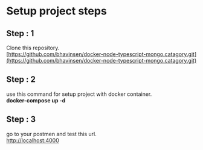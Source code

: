 # Setup project steps 

##   Step : 1

Clone this repository.\
[https://github.com/bhavinsen/docker-node-typescript-mongo.catagory.git](https://github.com/bhavinsen/docker-node-typescript-mongo.catagory.git)

## Step : 2

use this command for setup project with docker container.\
**docker-compose up -d**

## Step : 3

go to your postmen and test this url.\
[http://localhost:4000](http://localhost:4000)